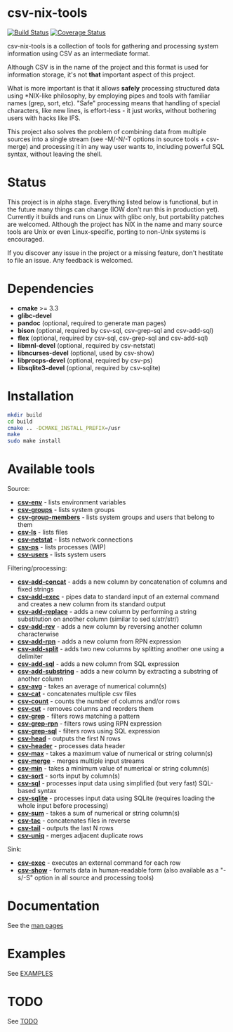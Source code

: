 **csv-nix-tools**
=================

[![Build Status](https://github.com/mslusarz/csv-nix-tools/workflows/Full/badge.svg)](https://github.com/mslusarz/csv-nix-tools/actions?query=workflow%3AFull+branch%3Amaster)
[![Coverage Status](https://codecov.io/github/mslusarz/csv-nix-tools/coverage.svg?branch=master)](https://codecov.io/gh/mslusarz/csv-nix-tools/branch/master)

csv-nix-tools is a collection of tools for gathering and processing system
information using CSV as an intermediate format.

Although CSV is in the name of the project and this format is used for
information storage, it's not **that** important aspect of this project.

What is more important is that it allows **safely** processing structured data
using *NIX-like philosophy, by employing pipes and tools with familiar names
(grep, sort, etc). "Safe" processing means that handling of special characters,
like new lines, is effort-less - it just works, without bothering users with
hacks like IFS.

This project also solves the problem of combining data from multiple sources
into a single stream (see -M/-N/-T options in source tools + csv-merge)
and processing it in any way user wants to, including powerful SQL syntax,
without leaving the shell.

# Status
This project is in alpha stage. Everything listed below is functional,
but in the future many things can change (IOW don't run this in production yet).
Currently it builds and runs on Linux with glibc only, but portability patches
are welcomed. Although the project has NIX in the name and many source tools
are Unix or even Linux-specific, porting to non-Unix systems is encouraged.

If you discover any issue in the project or a missing feature, don't hestitate
to file an issue. Any feedback is welcomed.

# Dependencies
- **cmake** >= 3.3
- **glibc-devel**
- **pandoc** (optional, required to generate man pages)
- **bison** (optional, required by csv-sql, csv-grep-sql and csv-add-sql)
- **flex** (optional, required by csv-sql, csv-grep-sql and csv-add-sql)
- **libmnl-devel** (optional, required by csv-netstat)
- **libncurses-devel** (optional, used by csv-show)
- **libprocps-devel** (optional, required by csv-ps)
- **libsqlite3-devel** (optional, required by csv-sqlite)

# Installation
```sh
mkdir build
cd build
cmake .. -DCMAKE_INSTALL_PREFIX=/usr
make
sudo make install
```

# Available tools

Source:
- **[csv-env]** - lists environment variables
- **[csv-groups]** - lists system groups
- **[csv-group-members]** - lists system groups and users that belong to them
- **[csv-ls]** - lists files
- **[csv-netstat]** - lists network connections
- **[csv-ps]** - lists processes (WIP)
- **[csv-users]** - lists system users

Filtering/processing:
- **[csv-add-concat]** - adds a new column by concatenation of columns and fixed strings
- **[csv-add-exec]** - pipes data to standard input of an external command and creates a new column from its standard output
- **[csv-add-replace]** - adds a new column by performing a string substitution on another column (similar to sed s/$str/$str/)
- **[csv-add-rev]** - adds a new column by reversing another column characterwise
- **[csv-add-rpn]** - adds a new column from RPN expression
- **[csv-add-split]** - adds two new columns by splitting another one using a delimiter
- **[csv-add-sql]** - adds a new column from SQL expression
- **[csv-add-substring]** - adds a new column by extracting a substring of another column
- **[csv-avg]** - takes an average of numerical column(s)
- **[csv-cat]** - concatenates multiple csv files
- **[csv-count]** - counts the number of columns and/or rows
- **[csv-cut]** - removes columns and reorders them
- **[csv-grep]** - filters rows matching a pattern
- **[csv-grep-rpn]** - filters rows using RPN expression
- **[csv-grep-sql]** - filters rows using SQL expression
- **[csv-head]** - outputs the first N rows
- **[csv-header]** - processes data header
- **[csv-max]** - takes a maximum value of numerical or string column(s)
- **[csv-merge]** - merges multiple input streams
- **[csv-min]** - takes a minimum value of numerical or string column(s)
- **[csv-sort]** - sorts input by column(s)
- **[csv-sql]** - processes input data using simplified (but very fast) SQL-based syntax
- **[csv-sqlite]** - processes input data using SQLite (requires loading the whole input before processing)
- **[csv-sum]** - takes a sum of numerical or string column(s)
- **[csv-tac]** - concatenates files in reverse
- **[csv-tail]** - outputs the last N rows
- **[csv-uniq]** - merges adjacent duplicate rows

Sink:
- **[csv-exec]** - executes an external command for each row
- **[csv-show]** - formats data in human-readable form (also available as a "-s/-S" option in all source and processing tools)

# Documentation

See the [man pages](https://marcin.slusarz.eu/csv-nix-tools/manpages/csv-nix-tools.7.html)

# Examples

See [EXAMPLES](EXAMPLES.md)

# TODO

See [TODO](TODO.md)

[csv-env]:           https://marcin.slusarz.eu/csv-nix-tools/manpages/csv-env.1.html
[csv-groups]:        https://marcin.slusarz.eu/csv-nix-tools/manpages/csv-groups.1.html
[csv-group-members]: https://marcin.slusarz.eu/csv-nix-tools/manpages/csv-group-members.1.html
[csv-ls]:            https://marcin.slusarz.eu/csv-nix-tools/manpages/csv-ls.1.html
[csv-netstat]:       https://marcin.slusarz.eu/csv-nix-tools/manpages/csv-netstat.1.html
[csv-ps]:            https://marcin.slusarz.eu/csv-nix-tools/manpages/csv-ps.1.html
[csv-users]:         https://marcin.slusarz.eu/csv-nix-tools/manpages/csv-users.1.html

[csv-add-concat]:    https://marcin.slusarz.eu/csv-nix-tools/manpages/csv-add-concat.1.html
[csv-add-exec]:      https://marcin.slusarz.eu/csv-nix-tools/manpages/csv-add-exec.1.html
[csv-add-replace]:   https://marcin.slusarz.eu/csv-nix-tools/manpages/csv-add-replace.1.html
[csv-add-rev]:       https://marcin.slusarz.eu/csv-nix-tools/manpages/csv-add-rev.1.html
[csv-add-rpn]:       https://marcin.slusarz.eu/csv-nix-tools/manpages/csv-add-rpn.1.html
[csv-add-split]:     https://marcin.slusarz.eu/csv-nix-tools/manpages/csv-add-split.1.html
[csv-add-sql]:       https://marcin.slusarz.eu/csv-nix-tools/manpages/csv-add-sql.1.html
[csv-add-substring]: https://marcin.slusarz.eu/csv-nix-tools/manpages/csv-add-substring.1.html
[csv-avg]:           https://marcin.slusarz.eu/csv-nix-tools/manpages/csv-avg.1.html
[csv-cat]:           https://marcin.slusarz.eu/csv-nix-tools/manpages/csv-cat.1.html
[csv-count]:         https://marcin.slusarz.eu/csv-nix-tools/manpages/csv-count.1.html
[csv-cut]:           https://marcin.slusarz.eu/csv-nix-tools/manpages/csv-cut.1.html
[csv-grep]:          https://marcin.slusarz.eu/csv-nix-tools/manpages/csv-grep.1.html
[csv-grep-rpn]:      https://marcin.slusarz.eu/csv-nix-tools/manpages/csv-grep-rpn.1.html
[csv-grep-sql]:      https://marcin.slusarz.eu/csv-nix-tools/manpages/csv-grep-sql.1.html
[csv-head]:          https://marcin.slusarz.eu/csv-nix-tools/manpages/csv-head.1.html
[csv-header]:        https://marcin.slusarz.eu/csv-nix-tools/manpages/csv-header.1.html
[csv-max]:           https://marcin.slusarz.eu/csv-nix-tools/manpages/csv-max.1.html
[csv-merge]:         https://marcin.slusarz.eu/csv-nix-tools/manpages/csv-merge.1.html
[csv-min]:           https://marcin.slusarz.eu/csv-nix-tools/manpages/csv-min.1.html
[csv-sort]:          https://marcin.slusarz.eu/csv-nix-tools/manpages/csv-sort.1.html
[csv-sql]:           https://marcin.slusarz.eu/csv-nix-tools/manpages/csv-sql.1.html
[csv-sqlite]:        https://marcin.slusarz.eu/csv-nix-tools/manpages/csv-sqlite.1.html
[csv-sum]:           https://marcin.slusarz.eu/csv-nix-tools/manpages/csv-sum.1.html
[csv-tac]:           https://marcin.slusarz.eu/csv-nix-tools/manpages/csv-tac.1.html
[csv-tail]:          https://marcin.slusarz.eu/csv-nix-tools/manpages/csv-tail.1.html
[csv-uniq]:          https://marcin.slusarz.eu/csv-nix-tools/manpages/csv-uniq.1.html

[csv-exec]:          https://marcin.slusarz.eu/csv-nix-tools/manpages/csv-exec.1.html
[csv-show]:          https://marcin.slusarz.eu/csv-nix-tools/manpages/csv-show.1.html
